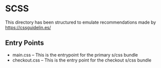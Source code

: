 # SCSS

This directory has been structured to emulate recommendations made by <https://cssguidelin.es/>

## Entry Points

- main.css – This is the entrypoint for the primary s/css bundle
- checkout.css – This is the entry point for the checkout s/css bundle
